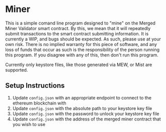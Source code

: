 # Miner

This is a simple comand line program designed to "mine" on the Merged Miner Validator smart contract. By this, we mean that it will repeatedly submit transactions to the smart contract submitting information. It is currently a WIP, and bugs should be expected. As such, please use at your own risk. There is no implied warranty for this piece of software, and any loss of funds that occur as such is the responsibility of the person running this program. If you disagree with any of this, then don't run this program.

Currently only keystore files, like those generated via MEW, or Mist are supported.

## Setup Instructions

1) Update `config.json` with an appropriate endpoint to connect to the ethereum blockchain with
2) Update `config.json` with the absolute path to your keystore key file
3) Update `config.json` with the password to unlock your keystore key file
4) Update `config.json` with the address of the merged miner contract that you wish to use